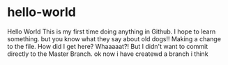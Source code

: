 # hello-world
Hello World
This is my first time doing anything in Github. I hope to learn something.
but you know what they say about old dogs!!
Making a change to the file.
How did I get here?
Whaaaaat?!
But I didn't want to commit directly to the Master Branch.
ok now i have createwd a branch i think
